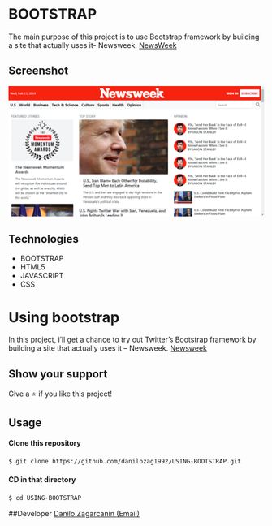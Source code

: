# BOOTSTRAP

The main purpose of this project is to use Bootstrap framework by building a site that actually uses it- Newsweek.
[NewsWeek ](https://www.newsweek.com/)


 ## Screenshot

![screenshot](https://raw.githubusercontent.com/kobiyoyo/BOOTSTRAP/master/images/screenshot.png) 


## Technologies
 * BOOTSTRAP
 * HTML5
 * JAVASCRIPT
 * CSS
# Using bootstrap
In this project, i’ll get a chance to try out Twitter’s Bootstrap framework by building a site that actually uses it – Newsweek.
[Newsweek](https://www.newsweek.com/)

## Show your support

Give a ⭐️ if you like this project!


## Usage 
#### Clone this repository
```sh
$ git clone https://github.com/danilozag1992/USING-BOOTSTRAP.git
```
#### CD in that directory
```sh
$ cd USING-BOOTSTRAP
```

##Developer
[Danilo Zagarcanin ](https://github.com/danilozag1992) [(Email)](mailto:danilozagarcanin@gmail.com)

